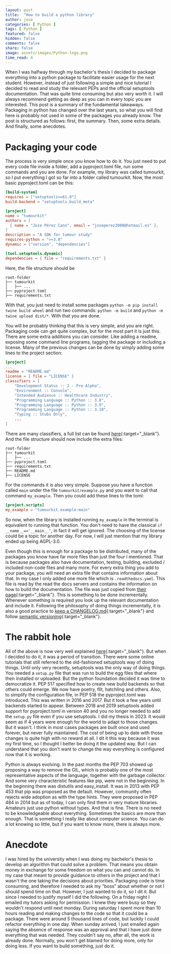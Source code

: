```yaml
---
layout: post
title:  "How to build a python library"
author: jose
categories: [ Python ]
tags: [ Python ]
featured: false
hidden: false
comments: false
share: false
image: assets/images/Python-logo.png
time_read: 4
---
```


When I was halfway through my bachelor's thesis I decided to package everything into a python package to facilitate easier usage for the next student. However, instead of just following a simple and nice tutorial I decided to read and study the relevant PEPs and the official setuptools documentation. That was quite time consuming but also very worth it. I will always recommend getting as deep as you can in every topic you are interested. This post is a summary of the fundamental takeaways. Packaging in python has changed over the last years, so what you will find here is probably not used in some of the packages you already know. The post is structured as follows: first, the summary. Then, some extra details. And finally, some anecdotes.

# Packaging your code

The process is very simple once you know how to do it. You just need to put every code file inside a folder, add a pyproject.toml file, run some commands and you are done. For example, my library was called tumourkit, so I put everything I got so far into a folder called tumourkit. Now, the most basic pyproject.toml can be this:

```toml
[build-system]
requires = ["setuptools>=61.0"]
build-backend = "setuptools.build_meta"

[project]
name = "tumourkit"
authors = [
  { name = "Jose Pérez Cano", email = "joseperez2000@hotmail.es" },
]
description = "A SDK for tumour study"
requires-python = ">=3.8"
dynamic = ["version", "dependencies"]

[tool.setuptools.dynamic]
dependencies = { file = "requirements.txt" }
```

Here, the file structure should be

```
root-folder
├── tumourkit
│   ├── ...
├── pyproject.toml
├── requirements.txt
```

With that, you just need to install some packages `python -m pip install twine build wheel` and run two commands: `python -m build` and `python -m twine upload dist/*`. With that you are done. 

You will be probably thinking that this is very simple, and you are right. Packaging code can get quite complex, but for the most part it is just this. There are some extra additions you can consider. Like adding a readme, exposing some command line programs, tagging the package or including a license. Many of the previous changes can be done by simply adding some lines to the project section:

```toml
[project]
...
readme = "README.md"
license = { file = "LICENSE" }
classifiers = [
    "Development Status :: 2 - Pre-Alpha",
    "Environment :: Console",
    "Intended Audience :: Healthcare Industry",
    "Programming Language :: Python :: 3.8",
    "Programming Language :: Python :: 3.9",
    "Programming Language :: Python :: 3.10",
    "Typing :: Stubs Only",
    ...
]
```

There are many classifiers, a full list can be found [here](https://pypi.org/classifiers/){:target="_blank"}. And the file structure should now include the extra files:

```
root-folder
├── tumourkit
│   ├── ...
├── pyproject.toml
├── requirements.txt
├── README.md
├── LICENSE
```

For the commands it is also very simple. Suppose you have a function called `main` under the file `tumourkit/example.py` and you want to call that command `my_example`. Then you could add these lines to the toml:

```toml
[project.scripts]
my_example = "tumourkit.example:main"
```

So now, when the library is installed running `my_example` in the terminal is equivalent to running that function. You don't need to have the classical `if __name__=='__main__'`, in fact it will get ignored. The choosing of the license could be a topic for another day. For now, I will just mention that my library ended up being AGPL-3.0.

Even though this is enough for a package to be distributed, many of the packages you know have far more files than just the four I mentioned. That is because packages also have documentation, testing, building, excluded / included non-code files and many more. For every extra thing you add to your package, you will need an extra file that contains information about that. In my case I only added one more file which is `.readthedocs.yaml`. This file is read by the read the docs servers and contains the information on how to build the documentation. The file was just copied from [their page](https://docs.readthedocs.io/en/stable/config-file/v2.html){:target="_blank"}. This is something to be done incrementally. Whenever something is required you look up the relevant documentation and include it. Following the philosophy of doing things incrementally, it is also a good practice to [keep a CHANGELOG.md](https://keepachangelog.com/en/1.1.0/){:target="_blank"} and follow [semantic versioning](https://semver.org/){:target="_blank"}.

# The rabbit hole

All of the above is now very well explained [here](https://packaging.python.org/en/latest/tutorials/packaging-projects/#){:target="_blank"}. But when I decided to do it, it was a period of transition. There were some online tutorials that still referred to the old-fashioned setuptools way of doing things. Until only very recently, setuptools was the only way of doing things. You needed a `setup.py` file that was run to build the egg files that where then installed or uploaded. But the python foundation decided it was time to democratize it. PEP 517 specified how to create new build backends so that others could emerge. We now have poetry, flit, hatchling and others. Also, to simplify the configuration file, in PEP 518 the pyproject.toml was introduced. This was written in 2016 and 2017. But it took a few years until backends started to appear. Between 2018 and 2019 setuptools added support for pyproject.toml in version 40 and you no longer needed to add the `setup.py` file even if you use setuptools. I did my thesis in 2023. It would seem as if 4 years were enough for the world to adapt to those changes. But it wasn't. I think in most cases packages are built once and used forever, but never fully maintained. The cost of being up to date with those changes is quite high with no reward at all. I dit it this way because it was my first time, so I thought I better be doing it the updated way. But I can understand that you don't want to change the way everything is configured now that it is working. 

Python is always evolving. In the past months the PEP 703 showed up proposing a way to remove the GIL, which is probably one of the most representative aspects of the language, together with the garbage collector. And some very characteristic features like pip, were not in the beginning. In the beginning there was distutils and easy_install. It was in 2013 with PEP 453 that pip was proposed as the default. However, community often rejects wide adoption as with the type hints. They were proposed in PEP 484 in 2014 but as of today, I can only find them in very mature libraries. Amateurs just use python without types. And that is fine. There is no need to be knowledgeable about everything. Sometimes the basics are more than enough. That is something I really like about computer science. You can do a lot knowing so little, but if you want to know more, there is always more.

# Anecdote

I was hired by the university when I was doing my bachelor's thesis to develop an algorithm that could solve a problem. That means you obtain money in exchange for some freedom on what you can and cannot do. In my case that meant to provide guidance to others in the project and that I wasn't the one taking the decisions about priorities. Packaging code is time consuming, and therefore I needed to ask my "boss" about whether or not I should spend time on that. However, I just wanted to do it, so I dit it. But since I needed to justify myself I did the following. On a friday night I emailed my tutors asking for permission. I knew they were busy so they wouldn't respond until next monday. During saturday I spent more than 10 hours reading and making changes to the code so that it could be a package. There were around 5 thousand lines of code, but luckily I could refactor everything in one day. When sunday arrived, I just emailed again saying the absence of response was an approval and that I have just done everything that was needed. They couldn't say no, after all, the work is already done. Normally, you won't get blamed for doing more, only for doing less. If you want to build something, just do it.